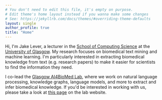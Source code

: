 ```yaml
---
# You don't need to edit this file, it's empty on purpose.
# Edit theme's home layout instead if you wanna make some changes
# See: https://jekyllrb.com/docs/themes/#overriding-theme-defaults
layout: single
author_profile: true
title: "Home"
---
```


Hi, I'm Jake Lever, a lecturer in the [School of Computing Science](https://www.gla.ac.uk/schools/computing/) at the [University of Glasgow](https://www.gla.ac.uk). My research focuses on biomedical text mining and machine learning. I'm particularly interested in extracting biomedical knowledge from text (e.g. research papers) to make it easier for scientists to find the information they need.

I co-lead the [Glasgow AI4BioMed Lab](https://ai4biomed.org/), where we work on natural language processing, knowledge graphs, language models, and more to extract and infer biomedical knowledge. If you'd be interested in working with us, please take a look at [this page](https://ai4biomed.org/work_with_us/) on the lab website.
